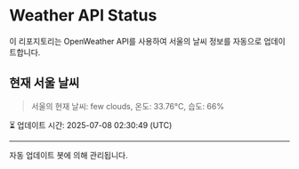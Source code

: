 
# Weather API Status

이 리포지토리는 OpenWeather API를 사용하여 서울의 날씨 정보를 자동으로 업데이트합니다.

## 현재 서울 날씨
> 서울의 현재 날씨: few clouds, 온도: 33.76°C, 습도: 66%

⏳ 업데이트 시간: 2025-07-08 02:30:49 (UTC)

---
자동 업데이트 봇에 의해 관리됩니다.
